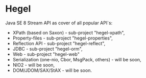 # Hegel
Java SE 8 Stream API as cover of all popular API`s:
- XPath (based on Saxon) - sub-project "hegel-xpath",
- Property-files - sub-project "hegel-properties",
- Reflection API - sub-project "hegel-reflect",
- JDBC - sub-project "hegel-orm",
- Web - sub-project "hegel-web"
- Serialization (one-nio, Cbor, MsgPack, others) - will be soon,
- NIO2 - will be soon,
- DOM/JDOM/SAX/StAX - will be soon.
